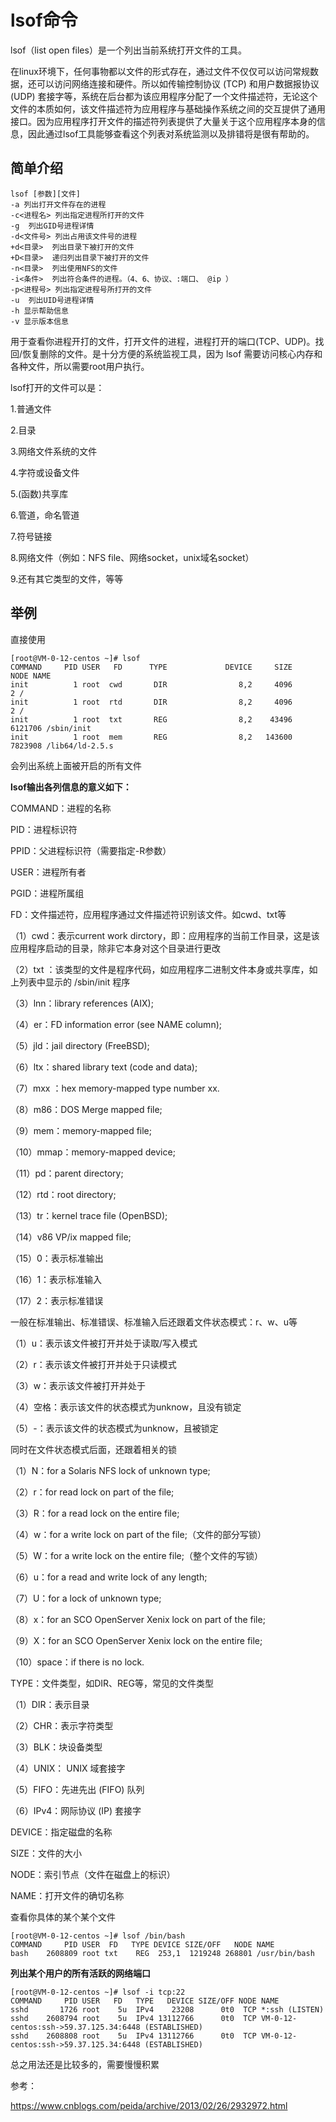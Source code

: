 # lsof命令

lsof（list open files）是一个列出当前系统打开文件的工具。

在linux环境下，任何事物都以文件的形式存在，通过文件不仅仅可以访问常规数据，还可以访问网络连接和硬件。所以如传输控制协议 (TCP) 和用户数据报协议 (UDP) 套接字等，系统在后台都为该应用程序分配了一个文件描述符，无论这个文件的本质如何，该文件描述符为应用程序与基础操作系统之间的交互提供了通用接口。因为应用程序打开文件的描述符列表提供了大量关于这个应用程序本身的信息，因此通过lsof工具能够查看这个列表对系统监测以及排错将是很有帮助的。

## 简单介绍

```
lsof [参数][文件]
-a 列出打开文件存在的进程
-c<进程名> 列出指定进程所打开的文件
-g  列出GID号进程详情
-d<文件号> 列出占用该文件号的进程
+d<目录>  列出目录下被打开的文件
+D<目录>  递归列出目录下被打开的文件
-n<目录>  列出使用NFS的文件
-i<条件>  列出符合条件的进程。（4、6、协议、:端口、 @ip ）
-p<进程号> 列出指定进程号所打开的文件
-u  列出UID号进程详情
-h 显示帮助信息
-v 显示版本信息
```

用于查看你进程开打的文件，打开文件的进程，进程打开的端口(TCP、UDP)。找回/恢复删除的文件。是十分方便的系统监视工具，因为 lsof 需要访问核心内存和各种文件，所以需要root用户执行。

lsof打开的文件可以是：

1.普通文件

2.目录

3.网络文件系统的文件

4.字符或设备文件

5.(函数)共享库

6.管道，命名管道

7.符号链接

8.网络文件（例如：NFS file、网络socket，unix域名socket）

9.还有其它类型的文件，等等

## 举例

直接使用

```
[root@VM-0-12-centos ~]# lsof
COMMAND     PID USER   FD      TYPE             DEVICE     SIZE       NODE NAME
init          1 root  cwd       DIR                8,2     4096          2 /
init          1 root  rtd       DIR                8,2     4096          2 /
init          1 root  txt       REG                8,2    43496    6121706 /sbin/init
init          1 root  mem       REG                8,2   143600    7823908 /lib64/ld-2.5.s
```

会列出系统上面被开启的所有文件

**lsof输出各列信息的意义如下：**

COMMAND：进程的名称

PID：进程标识符

PPID：父进程标识符（需要指定-R参数）

USER：进程所有者

PGID：进程所属组

FD：文件描述符，应用程序通过文件描述符识别该文件。如cwd、txt等

（1）cwd：表示current work dirctory，即：应用程序的当前工作目录，这是该应用程序启动的目录，除非它本身对这个目录进行更改

（2）txt ：该类型的文件是程序代码，如应用程序二进制文件本身或共享库，如上列表中显示的 /sbin/init 程序

（3）lnn：library references (AIX);

（4）er：FD information error (see NAME column);

（5）jld：jail directory (FreeBSD);

（6）ltx：shared library text (code and data);

（7）mxx ：hex memory-mapped type number xx.

（8）m86：DOS Merge mapped file;

（9）mem：memory-mapped file;

（10）mmap：memory-mapped device;

（11）pd：parent directory;

（12）rtd：root directory;

（13）tr：kernel trace file (OpenBSD);

（14）v86 VP/ix mapped file;

（15）0：表示标准输出

（16）1：表示标准输入

（17）2：表示标准错误

一般在标准输出、标准错误、标准输入后还跟着文件状态模式：r、w、u等

（1）u：表示该文件被打开并处于读取/写入模式

（2）r：表示该文件被打开并处于只读模式

（3）w：表示该文件被打开并处于

（4）空格：表示该文件的状态模式为unknow，且没有锁定

（5）-：表示该文件的状态模式为unknow，且被锁定

同时在文件状态模式后面，还跟着相关的锁

（1）N：for a Solaris NFS lock of unknown type;

（2）r：for read lock on part of the file;

（3）R：for a read lock on the entire file;

（4）w：for a write lock on part of the file;（文件的部分写锁）

（5）W：for a write lock on the entire file;（整个文件的写锁）

（6）u：for a read and write lock of any length;

（7）U：for a lock of unknown type;

（8）x：for an SCO OpenServer Xenix lock on part   of the file;

（9）X：for an SCO OpenServer Xenix lock on the   entire file;

（10）space：if there is no lock.

TYPE：文件类型，如DIR、REG等，常见的文件类型

（1）DIR：表示目录

（2）CHR：表示字符类型

（3）BLK：块设备类型

（4）UNIX： UNIX 域套接字

（5）FIFO：先进先出 (FIFO) 队列

（6）IPv4：网际协议 (IP) 套接字

DEVICE：指定磁盘的名称

SIZE：文件的大小

NODE：索引节点（文件在磁盘上的标识）

NAME：打开文件的确切名称



查看你具体的某个某个文件

```
[root@VM-0-12-centos ~]# lsof /bin/bash
COMMAND     PID USER  FD   TYPE DEVICE SIZE/OFF   NODE NAME
bash    2608809 root txt    REG  253,1  1219248 268801 /usr/bin/bash
```

**列出某个用户的所有活跃的网络端口**

```
[root@VM-0-12-centos ~]# lsof -i tcp:22
COMMAND     PID USER   FD   TYPE   DEVICE SIZE/OFF NODE NAME
sshd       1726 root    5u  IPv4    23208      0t0  TCP *:ssh (LISTEN)
sshd    2608794 root    5u  IPv4 13112766      0t0  TCP VM-0-12-centos:ssh->59.37.125.34:6448 (ESTABLISHED)
sshd    2608808 root    5u  IPv4 13112766      0t0  TCP VM-0-12-centos:ssh->59.37.125.34:6448 (ESTABLISHED)

```

总之用法还是比较多的，需要慢慢积累

参考：

https://www.cnblogs.com/peida/archive/2013/02/26/2932972.html